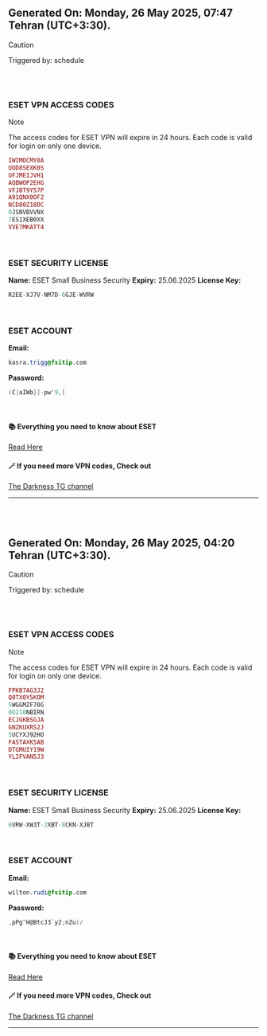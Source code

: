 ## Generated On: Monday, 26 May 2025, 07:47 Tehran (UTC+3:30).

> [!CAUTION]
> Triggered by: schedule

<br><br>

### ESET VPN ACCESS CODES

> [!NOTE]
> The access codes for ESET VPN will expire in 24 hours.
> Each code is valid for login on only one device.

```ruby
IWIMDCMY0A
UOD8SEXK0S
UFJMEIJVH1
AQBWOP2EHG
VFJBT9Y57P
A91QNX0OF2
NCD80Z18DC
0JSNVBVVNX
7ES1XEB0XX
VVE7MKATT4
```

<br>

### ESET SECURITY LICENSE

**Name:** ESET Small Business Security
**Expiry:** 25.06.2025
**License Key:**

```POV-Ray SDL
R2EE-XJ7V-NM7D-6GJE-WVRW
```

<br>

### ESET ACCOUNT

**Email:**

```CSS
kasra.trigg@fsitip.com
```

**Password:**

```POV-Ray SDL
(C|aIWb}]-pw'9,[
```

<br>

#### 📚 Everything you need to know about ESET

[Read Here](https://t.me/F_NiREvil/2113)

#### 🪄 If you need more VPN codes, Check out

[The Darkness TG channel](https://t.me/Eset_key_trial)

---

<br><br>

## Generated On: Monday, 26 May 2025, 04:20 Tehran (UTC+3:30).

> [!CAUTION]
> Triggered by: schedule

<br><br>

### ESET VPN ACCESS CODES

> [!NOTE]
> The access codes for ESET VPN will expire in 24 hours.
> Each code is valid for login on only one device.

```ruby
FPKB7AG3J2
Q0TX0Y5KOM
5WGGMZF70G
0O210NBIRN
ECJGKBSGJA
GNZKUXRS2J
5UCYXJ92HO
FASTAXK5AB
DTGMUIY19W
YLIFVAN5J3
```

<br>

### ESET SECURITY LICENSE

**Name:** ESET Small Business Security
**Expiry:** 25.06.2025
**License Key:**

```POV-Ray SDL
6VRW-XW3T-2XBT-8CKN-XJBT
```

<br>

### ESET ACCOUNT

**Email:**

```CSS
wilton.rudi@fsitip.com
```

**Password:**

```POV-Ray SDL
,pPg^H@BtcJ3`y2;nZu)/
```

<br>

#### 📚 Everything you need to know about ESET

[Read Here](https://t.me/F_NiREvil/2113)

#### 🪄 If you need more VPN codes, Check out

[The Darkness TG channel](https://t.me/Eset_key_trial)

---

<br><br>

